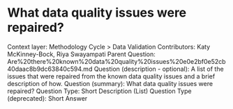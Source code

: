 # What data quality issues were repaired?

Context layer: Methodology Cycle > Data Validation
Contributors: Katy McKinney-Bock, Riya Swayampati
Parent Question: Are%20there%20known%20data%20quality%20issues%20e0e2bf0e52cb40daac8b9dc63840c594.md
Question (description - optional): A list of the issues that were repaired from the known data quality issues and a brief description of how.
Question (summary): What data quality issues were repaired?
Question Type: Short Description (List)
Question Type (deprecated): Short Answer